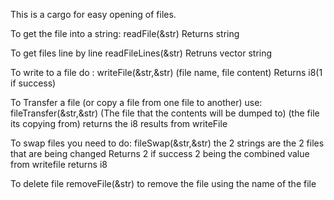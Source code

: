 This is a cargo for easy opening of files.

To get the file into a string: readFile(&str)  Returns string    

To get files line by line readFileLines(&str) Retruns vector string

To write to a file do : writeFile(&str,&str) (file name, file content) Returns i8(1 if success)  

To Transfer a file (or copy a file from one file to another)  use: fileTransfer(&str,&str) (The file that the contents will be dumped to)
(the file its copying from) returns the i8 results from writeFile  

To swap files you need to do: fileSwap(&str,&str) the 2 strings are the 2 files that are being changed Returns 2 if success 2 being the combined value from writefile returns i8  

To delete file removeFile(&str) to remove the file using the name of the file
